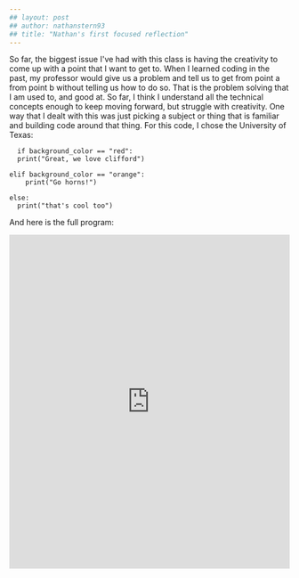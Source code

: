 ```yaml
---
## layout: post
## author: nathanstern93
## title: "Nathan's first focused reflection"
---
```

  
So far, the biggest issue I've had with this class is having the creativity to come up with a point that I want to get to. When I learned coding in the past, my professor would give us a problem and tell us to get from point a from point b without telling us how to do so. That is the problem solving that I am used to, and good at. So far, I think I understand all the technical concepts enough to keep moving forward, but struggle with creativity. One way that I dealt with this was just picking a subject or thing that is familiar and building code around that thing. For this code, I chose the University of Texas:
  
```
  if background_color == "red":
  print("Great, we love clifford")
  
elif background_color == "orange":
    print("Go horns!")
    
else:
  print("that's cool too")
```
  
And here is the full program:
  <iframe src="https://trinket.io/embed/python/f96e7832c6" width="100%" height="600" frameborder="0" marginwidth="0" marginheight="0" allowfullscreen></iframe>

  
